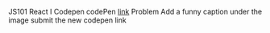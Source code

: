 JS101 React I
Codepen
codePen [link](https://codepen.io/ctqdwmkm-the-vuer/pen/VwRozzj)
Problem
Add a funny caption under the image
submit the new codepen link